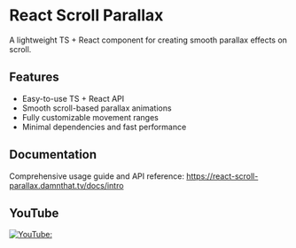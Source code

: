 # React Scroll Parallax

A lightweight TS + React component for creating smooth parallax effects on scroll.

## Features

- Easy-to-use TS + React API
- Smooth scroll-based parallax animations
- Fully customizable movement ranges
- Minimal dependencies and fast performance

## Documentation
Comprehensive usage guide and API reference:
https://react-scroll-parallax.damnthat.tv/docs/intro

## YouTube

[![YouTube: ](https://img.youtube.com/vi/Uzpz4Yh4w0Y/0.jpg)](https://youtu.be/Uzpz4Yh4w0Y)